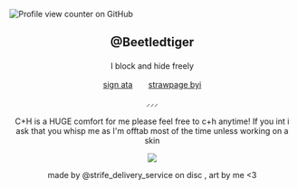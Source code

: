 ![Profile view counter on GitHub](https://komarev.com/ghpvc/?username=beetledtiger)

## <p align="center"> @Beetledtiger

<p align="center">    I block and hide freely
<p align="center"> <a href="https://beetledtiger.atabook.org">sign ata</a>　　<a href="https://beetledtiger.straw.page/">strawpage byi</a>　 <br>
<p align="center">  ⸝⸝⸝ 
<p align="center"> C+H is a HUGE comfort for me please feel free to c+h anytime! If you int i ask that you whisp me as I'm offtab most of the time unless working on a skin

<p align="center"> <img src="https://64.media.tumblr.com/b4645f9e93bfc3e7bfb4456160c33aaf/60cd8567f37a07f5-cb/s1280x1920/9ae7ae9b0b735c97110ba323478682fb2eccd635.pnj">
<p align="center"> made by @strife_delivery_service on disc , art by me <3
